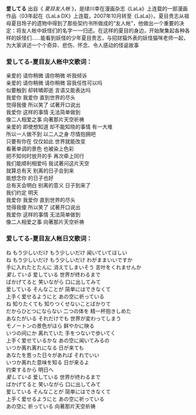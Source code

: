 

**爱してる** 出自《 _夏目友人帐_ 》，是绿川幸在漫画杂志《LaLa》上连载的一部漫画作品（03年起在《LaLa
DX》上连载，2007年10月转至《LaLa》）。夏目贵志从祖母夏目玲子的遗物中得到了那些契约书所做成的“友人帐”，他做出一个重要的决定：将友人帐中妖怪们的名字一一归还。在这样的夏目的身边，开始聚集起各种各样的妖怪们……能看到妖怪的少年夏目贵志，与招财猫外表的妖怪猫咪老师一起，为大家讲述一个个奇异、悲伤、怀念、令人感动的怪诞故事

### 爱してる-夏目友人帐中文歌词：

亲爱的 请你稍微 请你稍微 听我倾诉  
亲爱的 请你稍微 请你稍微 容我任性可以吗  
似要触到 却转暽即逝 言语又能表达吗  
我爱你 我爱你 直到世界的尽头  
觉得我傻 所以笑了 试著开口说出  
我爱你 这样的事情 无法简单做到  
像二人相爱之事 向著那片天空祈祷  
亲爱的 即使想知道 却不能知晓的事情 有一大堆  
所以一人做不到 以二人之身 尽情抱拥吧  
只要有你在 仅仅如此 世界就能改变  
看著单调的景色 也被染上色彩  
把不知何时放开的手 再次牵上同行  
我们能顺利相爱吗 我试著问这片天空  
就算总有天 别离的日子会到来  
能想念你 的日子也好  
总有天会明白 别离的意义 日子到来了  
我们约定 明天  
我爱你 我爱你 直到世界的尽头  
觉得我傻 所以笑了 试著开口说出  
我爱你 这样的事情 无法简单做到  
像二人相爱之事 向著那片天空祈祷

### 爱してる-夏目友人帐日文歌词：

ね もう少しいだけ もう少しいだけ 闻いていてほしい  
ね もう少しいだけ もう少しいだけ わがままいいですか  
手に入れたとたんに 消えてしまいそう 言叶をくれませんか  
_爱している_ 爱している 世界が终わるまで  
ばかげてると 笑いながら 口に出してみて  
爱している そんなことが 简単にはできなくて  
上手く爱せるようにと あの空に祈っている  
ね 知りたくても 知りつくせないことばかりて  
だからひとつにならない 二つの体を 精一杯抱きしめた  
あなたがいる それだけでも 世界が変わってしまう  
モノートンの景色がほら 鲜やかに映る  
いつの间にか 离れていた 手をつないで歩いてく  
上手く爱せているかな あの空に闻いてみるの  
いつか离れ离れになる 日が来ても  
あなたを思った日々があれば それでいい  
いつか离れた意味を知る 日が来るよ  
约束するから 明日へ  
_爱している_ 爱している 世界が终わるまで  
ばかげてると 笑いながら 口に出してみて  
爱している そんなことが 简単にはできなくて  
上手く爱せるようにと あの空に祈っている  
あの空に 祈っている 向著那片天空祈祷

